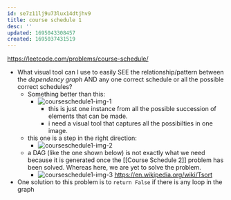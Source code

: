 ```yaml
---
id: se7z11lj9u73lux14dtjhv9
title: course schedule 1
desc: ''
updated: 1695043308457
created: 1695037431519
---
```


https://leetcode.com/problems/course-schedule/

- What visual tool can I use to easily SEE the relationship/pattern between the _dependency graph_ AND any one correct schedule or all the possible correct schedules?
  - Something better than this:
    - ![courseschedule1-img-1](/assets/images/courseschedule1-img-1.png)
      - this is just one instance from all the possible succession of elements that can be made.
      - i need a visual tool that captures all the possibilties in one image.
  - this one is a step in the right direction:
    - ![courseschedule1-img-2](/assets/images/courseschedule1-img-2.png)
  - a DAG (like the one shown below) is not exactly what we need because it is generated once the [[Course Schedule 2]] problem has been solved. Whereas here, we are yet to solve the problem.
    - ![courseschedule1-img-3](/assets/images/courseschedule1-img-3.png) https://en.wikipedia.org/wiki/Tsort
- One solution to this problem is to `return False` if there is any loop in the graph 

